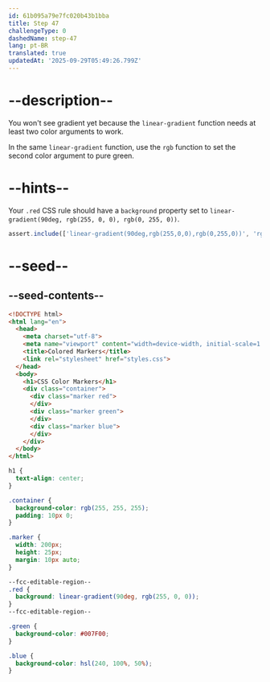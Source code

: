 ```yaml
---
id: 61b095a79e7fc020b43b1bba
title: Step 47
challengeType: 0
dashedName: step-47
lang: pt-BR
translated: true
updatedAt: '2025-09-29T05:49:26.799Z'
---
```


# --description--

You won't see gradient yet because the `linear-gradient` function needs at least two color arguments to work.

In the same `linear-gradient` function, use the `rgb` function to set the second color argument to pure green.

# --hints--

Your `.red` CSS rule should have a `background` property set to `linear-gradient(90deg, rgb(255, 0, 0), rgb(0, 255, 0))`.

```js
assert.include(['linear-gradient(90deg,rgb(255,0,0),rgb(0,255,0))', 'rgba(0,0,0,0)linear-gradient(90deg,rgb(255,0,0),rgb(0,255,0))repeatscroll0%0%'], new __helpers.CSSHelp(document).getStyle('.red')?.getPropVal('background', true));
```

# --seed--

## --seed-contents--

```html
<!DOCTYPE html>
<html lang="en">
  <head>
    <meta charset="utf-8">
    <meta name="viewport" content="width=device-width, initial-scale=1.0">
    <title>Colored Markers</title>
    <link rel="stylesheet" href="styles.css">
  </head>
  <body>
    <h1>CSS Color Markers</h1>
    <div class="container">
      <div class="marker red">
      </div>
      <div class="marker green">
      </div>
      <div class="marker blue">
      </div>
    </div>
  </body>
</html>
```

```css
h1 {
  text-align: center;
}

.container {
  background-color: rgb(255, 255, 255);
  padding: 10px 0;
}

.marker {
  width: 200px;
  height: 25px;
  margin: 10px auto;
}

--fcc-editable-region--
.red {
  background: linear-gradient(90deg, rgb(255, 0, 0));
}
--fcc-editable-region--

.green {
  background-color: #007F00;
}

.blue {
  background-color: hsl(240, 100%, 50%);
}

```
